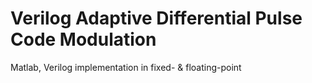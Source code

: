 # Verilog Adaptive Differential Pulse Code Modulation
 Matlab, Verilog implementation in fixed- & floating-point
